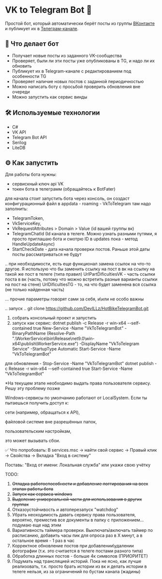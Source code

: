 # VK to Telegram Bot 🚀

Простой бот, который автоматически берёт посты из группы [ВКонтакте](https://vk.com/goryachievelomany) и публикует их в [Телеграм-канале]([#](https://t.me/HotBikeYar)).

## 🧠 Что делает бот

- Получает новые посты из заданного VK-сообщества
- Проверяет, были ли эти посты уже опубликованы в TG, и надо ли их обновить
- Публикует их в Telegram-канале с редактированием под особенности TG
- Проверяет наличие новых постов с заданной периодичностью
- Можно написать боту с просьбой проверить обновления вне очереди
- Можно запустить как сервис винды

## 🛠️ Используемые технологии

- С# 
- VK API
- Telegram Bot API
- Serilog
- LiteDB

## ⚙️ Как запустить
   Для работы бота нужны:
   - сервискный ключ api VK
   - токен бота в телеграмм (обращайтесь к BotFater)

для начала стоит запустить бота через консоль, он создаст конфигурационный файл в appdata - roaming - VkToTelegram
там надо заполнить:
- TelegramToken, 
- VkServiceKey, 
- VkRequestAttributes > Domain > Value (id вашей группы вк)
- TelegramChatId (Id канала в телеге. Можно узнать разными путями, я просто приглашаю бота и смотрю ID в updates пока - метод HandleUpdateAsync)
- StartCheckDate - дата начала проверки постов. Раньше этой даты посты рассматриваться не будут

.. при необходимости, есть еще функционал замена ссылок на что-то другое. Я использую что бы заменить ссылку на пост в вк на ссылку на такой же пост в телеге (типа правил)
UrlPartDificultiesVK - часть ссылки поста в вк (часть, потому что можно встретить разные варианты ссылки на пост на стене)
UrlDificultiesTG - то, на что будет заменена вся ссылка (не только найденная часть)

... прочие параметры говорят сами за себя, и\или не особо важны

   .. запуск ..
   git clone https://github.com/DevILLz/HotBikeTelegramBot.git
   1. собрать консольный проект и запустить
   2. запуск как сервис:
   dotnet publish -c Release -r win-x64 --self-contained true
   New-Service -Name "VkToTelegramBot" -BinaryPathName (Resolve-Path ".\WorkerService\bin\Release\net9.0\win-x64\publish\WorkerService.exe") -DisplayName "VkToTelegram Service" -StartupType Automatic
   Start-Service -Name "VkToTelegramBot"
   
   для обновления -
   Stop-Service -Name "VkToTelegramBot"
   dotnet publish -c Release -r win-x64 --self-contained true
   Start-Service -Name "VkToTelegramBot"

   *На текущем этапе необходимо выдать права пользователя сервису. Решу эту проблему позже

   Windows-сервисы по умолчанию работают от LocalSystem.
   Если ты пытаешься получить доступ к:
   
   сети (например, обращаться к API),
   
   файловой системе вне разрешённых папок,
   
   пользовательским настройкам,
   
   это может вызывать сбои.
   
   ✅ Что попробовать:
   В services.msc → найти свой сервис → Правый клик → Свойства → Вкладка "Вход в систему"
   
   Поставь: "Вход от имени: Локальная служба" или укажи свою учётку

TODO: 
1) ~~Отладка работоспособности и добавление логгирования на всех этапах работы бота~~
2) ~~Запуск как сервиса windows~~
3) ~~Выделение универсальной части для использования в других группах~~
4) Отказоустойчивость и автоперезапуск "watchdog"
5) Убрать неоходимость давать сервису права пользователя, вероятно, преместив все документы в папку с приложением... подумаю еще над этим
6) Вариативность таймера проверки. Выключать\включать таймер по расписанию, добавить часы пик для опроса раз в Х минут, а в остальное время - 1 раз в час
7) Корректное обновление постов при добавлении\удалении фотографии (т.к. это считается в телеге постами разного типа)
8) Обработка длинных постов - больше 4к символов (ПРИОРИТЕТ)
9) Подумать над трансляцией историй. Пока не ясно, как лучше реализовать, т.к. просто брать истории из вк и делать истории в телеге нельзя, из за ограничений по бустам канала (жадины)
